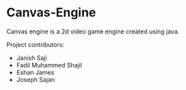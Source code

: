 # Canvas-Engine
Canvas engine is a 2d video game engine created using java.

Project contributors:
+ Janish Saji
+ Fadil Muhammed Shajil
+ Eshan James
+ Joseph Sajan
